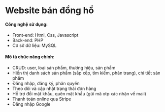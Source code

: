# Website bán đồng hồ

#### Công nghệ sử dụng:

- Front-end: Html, Css, Javascript
- Back-end: PHP
- Cơ sở dữ liệu: MySQL

#### Mô tả chức năng chính:

- CRUD: user, loại sản phẩm, thương hiệu, sản phẩm
- Hiển thị danh sách sản phẩm (sắp xếp, tìm kiếm, phân trang), chi tiết sản phẩm
- Đăng nhập, đăng ký, phân quyền
- Theo dõi và cập nhật trạng thái đơn hàng
- Hỗ trợ đổi mật khẩu, quên mật khẩu (gửi mã otp xác nhận về mail)
- Thanh toán online qua Stripe
- Đăng nhập Google
